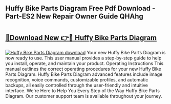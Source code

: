 ## Huffy Bike Parts Diagram Free Pdf Download - Part-ES2 New Repair Owner Guide QHAhg

# <h2><a href="http://dftvca1.blite.top/?on=Huffy+Bike+Parts+Diagram">🔗Download New 👉🔴 Huffy Bike Parts Diagram</a></h2>

[![Huffy Bike Parts Diagram download](https://i.imgur.com/lujVjoI.png)](http://dftvca1.blite.top/?on=Huffy+Bike+Parts+Diagram)
Your new Huffy Bike Parts Diagram is now ready to use. This user manual provides a step-by-step guide to help you install, operate, and maintain your product. Operating Instructions This manual outlines the correct operating procedures for your new Huffy Bike Parts Diagram. Huffy Bike Parts Diagram advanced features include image recognition, voice commands, customizable profiles, and automatic backups, all easily controlled through the user-friendly and intuitive interface. We're Here to Help You Every Step of the Way Huffy Bike Parts Diagram. Our customer support team is available throughout your journey.
